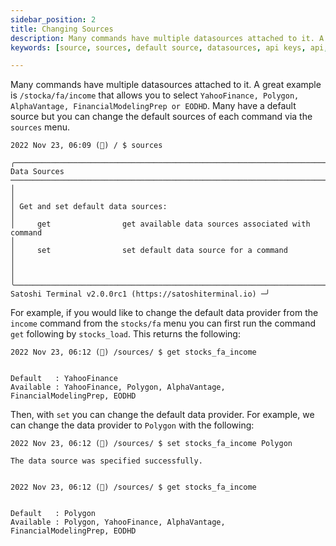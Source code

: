 ```yaml
---
sidebar_position: 2
title: Changing Sources
description: Many commands have multiple datasources attached to it. A great example is /stocka/fa/income that allows you to select YahooFinance, Polygon, AlphaVantage, FinancialModelingPrep or EODHD. Many have a default source but you can change the default sources of each command via the sources menu.
keywords: [source, sources, default source, datasources, api keys, api, keys, openbb terminal]

---
```


Many commands have multiple datasources attached to it. A great example is `/stocka/fa/income` that allows you to select `YahooFinance, Polygon, AlphaVantage, FinancialModelingPrep or EODHD`. Many have a default source but you can change the default sources of each command via the `sources` menu.

```
2022 Nov 23, 06:09 (🦋) / $ sources

╭─────────────────────────────────────────────────────────────────────────────────────────────────── Data Sources ───────────────────────────────────────────────────────────────────────────────────────────────────╮
│                                                                                                                                                                                                                    │
│ Get and set default data sources:                                                                                                                                                                                  │
│     get                get available data sources associated with command                                                                                                                                          │
│     set                set default data source for a command                                                                                                                                                       │
│                                                                                                                                                                                                                    │
╰──────────────────────────────────────────────────────────────────────────────────────────────────────────────────────────────────────────────────────────────────── Satoshi Terminal v2.0.0rc1 (https://satoshiterminal.io) ─╯
```

For example, if you would like to change the default data provider from the `income` command from the `stocks/fa` menu you can first run the command `get` following by `stocks_load`. This returns the following:

```
2022 Nov 23, 06:12 (🦋) /sources/ $ get stocks_fa_income


Default   : YahooFinance
Available : YahooFinance, Polygon, AlphaVantage, FinancialModelingPrep, EODHD

```

Then, with `set` you can change the default data provider. For example, we can change the data provider to `Polygon` with
the following:

```
2022 Nov 23, 06:12 (🦋) /sources/ $ set stocks_fa_income Polygon

The data source was specified successfully.


2022 Nov 23, 06:12 (🦋) /sources/ $ get stocks_fa_income


Default   : Polygon
Available : Polygon, YahooFinance, AlphaVantage, FinancialModelingPrep, EODHD

```
